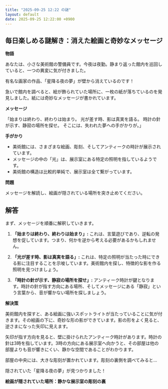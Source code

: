 ```yaml
---
title: "2025-09-25 12:22 の謎"
layout: default
date: 2025-09-25 12:22:00 +0900
---
```

## 毎日楽しめる謎解き：消えた絵画と奇妙なメッセージ

**物語**

あなたは、小さな美術館の警備員です。今夜は夜勤。静まり返った館内を巡回していると、一つの異変に気が付きました。

有名な画家の作品、「星降る夜の夢」が壁から消えているのです！

急いで館内を調べると、絵が飾られていた場所に、一枚の紙が落ちているのを発見しました。紙には奇妙なメッセージが書かれています。

**メッセージ**

「始まりは終わり、終わりは始まり。
  光が差す時、影は真実を語る。
  時計の針が示す、静寂の場所を探せ。
  そこには、失われた夢への手がかりが。」

**手がかり**

*   美術館には、さまざまな絵画、彫刻、そしてアンティークの時計が展示されています。
*   メッセージの中の「光」は、展示室にある特定の照明を指しているようです。
*   美術館の構造は比較的単純で、展示室は全て繋がっています。

**問題**

メッセージを解読し、絵画が隠されている場所を突き止めてください。

## 解答

まず、メッセージを順番に解釈していきます。

1.  **「始まりは終わり、終わりは始まり」:** これは、言葉遊びであり、逆転の発想を促しています。つまり、何かを逆から考える必要があるかもしれません。

2.  **「光が差す時、影は真実を語る」:** これは、特定の照明が当たった時にできる影に注目することを示唆しています。美術館内を探し、特徴的な影を作る照明を見つけましょう。

3.  **「時計の針が示す、静寂の場所を探せ」:** アンティーク時計が鍵となります。時計の針が指す方向にある場所、そしてメッセージにある「静寂」という言葉から、音が響かない場所を探しましょう。

**解決策**

美術館内を探すと、ある絵画に強いスポットライトが当たっていることに気が付きます。その絵画の下に、奇妙な形の影ができています。影の形をよく見ると、逆さまになった矢印に見えます。

矢印が指す方向を見ると、壁に掛けられたアンティーク時計があります。時計の針は3時を指しています。3時の方向にある展示室へ向かうと、その部屋は他の部屋よりも音が響きにくい、静かな空間であることがわかります。

部屋の中央には、大きな彫刻が置かれています。彫刻の裏側を調べてみると…

隠されていた「星降る夜の夢」が見つかりました！

**絵画が隠されていた場所：静かな展示室の彫刻の裏**
